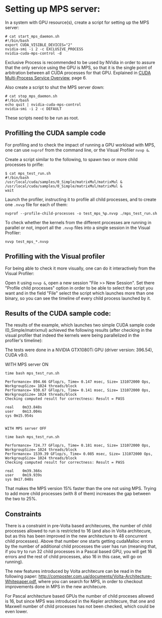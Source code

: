# Setting up MPS server:

In a system with GPU resource(s), create a script for setting up the MPS server:
```
# cat start_mps_daemon.sh 
#!/bin/bash
export CUDA_VISIBLE_DEVICES="2"
nvidia-smi -i 2 -c EXCLUSIVE_PROCESS
nvidia-cuda-mps-control -d
```
Exclusive Process is recommended to be used by NVidia in order to assure that the only service using the GPU is MPS, so that it is the single point of arbitration between all CUDA processes for that GPU.
Explained in [CUDA Multi-Process Service Overview](https://docs.nvidia.com/deploy/pdf/CUDA_Multi_Process_Service_Overview.pdf), page 6.

Also create a script to shut the MPS server down:
```
# cat stop_mps_daemon.sh 
#!/bin/bash
echo quit | nvidia-cuda-mps-control
nvidia-smi -i 2 -c DEFAULT
```

These scripts need to be run as root.


## Profilling the CUDA sample code

For profiling and to check the impact of running a GPU workload with MPS, one can use `nvprof` from the command line, or the Visual Profiler `nvvp &`.

Create a script similar to the following, to spawn two or more child processes to prifle:
```
$ cat mps_test_run.sh 
#!/bin/bash
/usr/local/cuda/samples/0_Simple/matrixMul/matrixMul &
/usr/local/cuda/samples/0_Simple/matrixMul/matrixMul &
wait
```

Launch the profiler, instructing it to profile all child processes, and to create one `.nvvp` file for each of them:
```
nvprof --profile-child-processes -o test_mps_%p.nvvp ./mps_test_run.sh 
```

To check whether the kernels from the different processes are running in parallel or not, import all the `.nvvp` files into a single session in the Visual Profiler:
```
nvvp test_mps_*.nvvp
```

## Profilling with the Visual profiler

For being able to check it more visually, one can do it interactively from the Visual Profiler:

Open it using `nvvp &`, open a new session "File >> New Session".
Set there "Profile child processes" option in order to be able to select the script you want and in the field "File" select the script which launches more than one binary, so you can see the timeline of every child process launched by it.

## Results of the CUDA sample code:

The results of the example, which launches two simple CUDA sample code (0_Simple/matrixmul) achieved the following results (after checking in the visual profiler that indeed the kernels were being parallelized in the profiler's timeline):

The tests were done in a NVIDIA GTX1080Ti GPU (driver version: 396.54), CUDA v9.0. 

WITH MPS server ON

```
time bash mps_test_run.sh

Performance= 894.66 GFlop/s, Time= 0.147 msec, Size= 131072000 Ops, WorkgroupSize= 1024 threads/block
Performance= 930.67 GFlop/s, Time= 0.141 msec, Size= 131072000 Ops, WorkgroupSize= 1024 threads/block
Checking computed result for correctness: Result = PASS

real	0m33.848s
user	0m13.004s
sys	0m15.954s


WITH MPS server OFF

time bash mps_test_run.sh

Performance= 724.77 GFlop/s, Time= 0.181 msec, Size= 131072000 Ops, WorkgroupSize= 1024 threads/block
Performance= 1539.39 GFlop/s, Time= 0.085 msec, Size= 131072000 Ops, WorkgroupSize= 1024 threads/block
Checking computed result for correctness: Result = PASS

real	0m39.366s
user	0m19.939s
sys	0m17.048s
```
 That makes the MPS version 15% faster than the one not using MPS. Trying to add more child processes (with 8 of them) increases the gap between the two to 25%.

## Constraints

There is a constraint in pre-Volta based architecures, the number of child processes allowed to run is restricted to 16 (and also in Volta architecure, but as this has been improved in the new architecture to 48 concurrent child processes). Above that number one starts getting cudaMalloc errors by the number of additional child processes the user has run (meaning that, if you try to run 32 child processes in a Pascal based GPU, you will get 16 errors and the rest of child processes, also 16 in this case, will go on running).

The new features introduced by Volta architecure can be read in the following paper:
http://composter.com.ua/documents/Volta-Architecture-Whitepaper.pdf,
where you can search for MPS, in order to checkout improvements done in MPS in the new architecure.

For Pascal architecture based GPUs the number of child proceses allowed is 16, but since MPS was introduced in the Kepler architecure, that one and Maxwell number of child processes has not been checked, which could be even lower.
